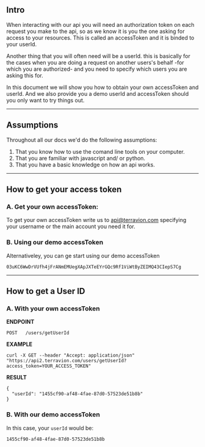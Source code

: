 ## Intro

When interacting with our api you will need an authorization token on each request you make to the api, so as we know it is you the one asking for access to your resources. This is called an accessToken and it is binded to your userId.

Another thing that you will often need will be a userId. this is basically for the cases when you are doing a request on another users's behalf -for which you are authorized- and you need to specify which users you are asking this for.

In this document we will show you how to obtain your own accessToken and userId. And we also provide you a demo userId and accessToken should you only want to try things out.

---
## Assumptions

Throughout all our docs we'd do the following assumptions:

1. That you know how to use the comand line tools on your computer.
2. That you are familiar with javascript and/ or python.
3. That you have a basic knowledge on how an api works.

---
## How to get your access token

### A. Get your own accessToken:

To get your own accessToken write us to api@terravion.com specifying your username or the main account you need it for.

### B. Using our demo accessToken

Alternativeley, you can ge start using our demo accessToken

```
03uKC6WwDrVUfh4jFrANmEMUegXApJXTeEYrGQc9Rf1ViWtByZEIMQ43CIepS7Cg
```

---
## How to get a User ID

### A. With your own accessToken

**ENDPOINT**

`POST   /users/getUserId`

**EXAMPLE**
```
curl -X GET --header "Accept: application/json" "https://api2.terravion.com/users/getUserId?access_token=YOUR_ACCESS_TOKEN"
```

**RESULT**

```
{
  "userId": "1455cf90-af48-4fae-87d0-57523de51b8b"
}
```

### B. With our demo accessToken 

In this case, your `userId` would be:

```
1455cf90-af48-4fae-87d0-57523de51b8b
```
